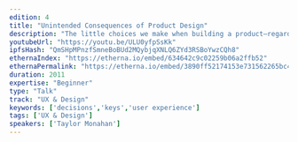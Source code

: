 ```yaml
---
edition: 4
title: "Unintended Consequences of Product Design"
description: "The little choices we make when building a product—regardless of how much thought we put into them at the time—can have long lasting consequences. I'll cover lessons learned while building MyEtherWallet & MyCrypto, why we decided to ultimately make the hard choice to remove private keys from MyCrypto.com and move people to the desktop app, and how others can be more mindful while building great products in this ecosystem that promote a secure and decentralized mindset for both product creators, their teams, and ultimately their end users."
youtubeUrl: "https://youtu.be/ULU0yfpSsKk"
ipfsHash: "QmSHpMPnzfSmneBoBUd2MQybjqXNLQ6ZYd3RSBoYwzCQh8"
ethernaIndex: "https://etherna.io/embed/634642c9c02259b06a2ffb52"
ethernaPermalink: "https://etherna.io/embed/3890ff52174153e731562265bc4b3c731f380134d344d8976dd74db330baf0b3"
duration: 2011
expertise: "Beginner"
type: "Talk"
track: "UX & Design"
keywords: ['decisions','keys','user experience']
tags: ['UX & Design']
speakers: ['Taylor Monahan']
---
```

